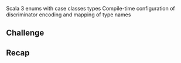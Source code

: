 Scala 3 enums with case classes types
Compile-time configuration of discriminator encoding and mapping of type names 

## Challenge

## Recap